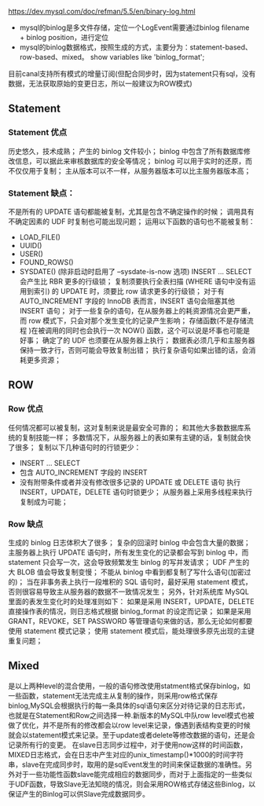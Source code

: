 https://dev.mysql.com/doc/refman/5.5/en/binary-log.html

- mysql的binlog是多文件存储，定位一个LogEvent需要通过binlog filename + binlog position，进行定位
- mysql的binlog数据格式，按照生成的方式，主要分为：statement-based、row-based、mixed。
show variables like 'binlog_format';

目前canal支持所有模式的增量订阅(但配合同步时，因为statement只有sql，没有数据，无法获取原始的变更日志，所以一般建议为ROW模式)

## Statement
### Statement 优点
历史悠久，技术成熟；
产生的 binlog 文件较小；
binlog 中包含了所有数据库修改信息，可以据此来审核数据库的安全等情况；
binlog 可以用于实时的还原，而不仅仅用于复制；
主从版本可以不一样，从服务器版本可以比主服务器版本高；

### Statement 缺点：
不是所有的 UPDATE 语句都能被复制，尤其是包含不确定操作的时候；
调用具有不确定因素的 UDF 时复制也可能出现问题；
运用以下函数的语句也不能被复制：
* LOAD_FILE()
* UUID()
* USER()
* FOUND_ROWS()
* SYSDATE() (除非启动时启用了 –sysdate-is-now 选项)
INSERT … SELECT 会产生比 RBR 更多的行级锁；
复制须要执行全表扫描 (WHERE 语句中没有运用到索引) 的 UPDATE 时，须要比 row 请求更多的行级锁；
对于有 AUTO_INCREMENT 字段的 InnoDB 表而言，INSERT 语句会阻塞其他 INSERT 语句；
对于一些复杂的语句，在从服务器上的耗资源情况会更严重，而 row 模式下，只会对那个发生变化的记录产生影响；
存储函数(不是存储流程 )在被调用的同时也会执行一次 NOW() 函数，这个可以说是坏事也可能是好事；
确定了的 UDF 也须要在从服务器上执行；
数据表必须几乎和主服务器保持一致才行，否则可能会导致复制出错；
执行复杂语句如果出错的话，会消耗更多资源；

## ROW
### Row 优点

任何情况都可以被复制，这对复制来说是最安全可靠的；
和其他大多数数据库系统的复制技能一样；
多数情况下，从服务器上的表如果有主键的话，复制就会快了很多；
复制以下几种语句时的行锁更少：
* INSERT … SELECT
* 包含 AUTO_INCREMENT 字段的 INSERT
* 没有附带条件或者并没有修改很多记录的 UPDATE 或 DELETE 语句
执行 INSERT，UPDATE，DELETE 语句时锁更少；
从服务器上采用多线程来执行复制成为可能；

### Row 缺点
生成的 binlog 日志体积大了很多；
复杂的回滚时 binlog 中会包含大量的数据；
主服务器上执行 UPDATE 语句时，所有发生变化的记录都会写到 binlog 中，而 statement 只会写一次，这会导致频繁发生 binlog 的写并发请求；
UDF 产生的大 BLOB 值会导致复制变慢；
不能从 binlog 中看到都复制了写什么语句(加密过的)；
当在非事务表上执行一段堆积的 SQL 语句时，最好采用 statement 模式，否则很容易导致主从服务器的数据不一致情况发生；
另外，针对系统库 MySQL 里面的表发生变化时的处理准则如下：
如果是采用 INSERT，UPDATE，DELETE 直接操作表的情况，则日志格式根据 binlog_format 的设定而记录；
如果是采用 GRANT，REVOKE，SET PASSWORD 等管理语句来做的话，那么无论如何都要使用 statement 模式记录；
使用 statement 模式后，能处理很多原先出现的主键重复问题；

## Mixed
是以上两种level的混合使用，一般的语句修改使用statment格式保存binlog，如一些函数，statement无法完成主从复制的操作，则采用row格式保存binlog,MySQL会根据执行的每一条具体的sql语句来区分对待记录的日志形式，也就是在Statement和Row之间选择一种.新版本的MySQL中队row level模式也被做了优化，并不是所有的修改都会以row level来记录，像遇到表结构变更的时候就会以statement模式来记录。至于update或者delete等修改数据的语句，还是会记录所有行的变更。
在slave日志同步过程中，对于使用now这样的时间函数，MIXED日志格式，会在日志中产生对应的unix_timestamp()*1000的时间字符串，slave在完成同步时，取用的是sqlEvent发生的时间来保证数据的准确性。另外对于一些功能性函数slave能完成相应的数据同步，而对于上面指定的一些类似于UDF函数，导致Slave无法知晓的情况，则会采用ROW格式存储这些Binlog，以保证产生的Binlog可以供Slave完成数据同步。